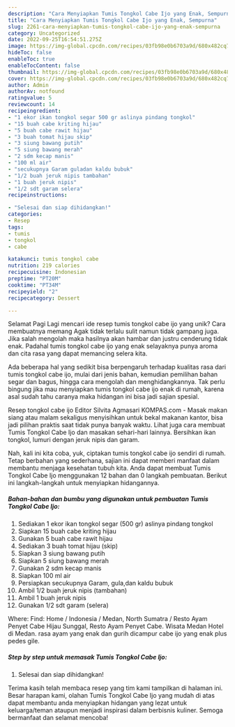 ```yaml
---
description: "Cara Menyiapkan Tumis Tongkol Cabe Ijo yang Enak, Sempurna"
title: "Cara Menyiapkan Tumis Tongkol Cabe Ijo yang Enak, Sempurna"
slug: 2261-cara-menyiapkan-tumis-tongkol-cabe-ijo-yang-enak-sempurna
category: Uncategorized
date: 2022-09-25T16:54:51.275Z
image: https://img-global.cpcdn.com/recipes/03fb98e0b6703a9d/680x482cq70/tumis-tongkol-cabe-ijo-foto-resep-utama.jpg
hideToc: false
enableToc: true
enableTocContent: false
thumbnail: https://img-global.cpcdn.com/recipes/03fb98e0b6703a9d/680x482cq70/tumis-tongkol-cabe-ijo-foto-resep-utama.jpg
cover: https://img-global.cpcdn.com/recipes/03fb98e0b6703a9d/680x482cq70/tumis-tongkol-cabe-ijo-foto-resep-utama.jpg
author: Admin
authorAv: notfound
ratingvalue: 5
reviewcount: 14
recipeingredient:
- "1 ekor ikan tongkol segar 500 gr aslinya pindang tongkol"
- "15 buah cabe kriting hijau"
- "5 buah cabe rawit hijau"
- "3 buah tomat hijau skip"
- "3 siung bawang putih"
- "5 siung bawang merah"
- "2 sdm kecap manis"
- "100 ml air"
- "secukupnya Garam guladan kaldu bubuk"
- "1/2 buah jeruk nipis tambahan"
- "1 buah jeruk nipis"
- "1/2 sdt garam selera"
recipeinstructions:

- "Selesai dan siap dihidangkan!"
categories:
- Resep
tags:
- tumis
- tongkol
- cabe

katakunci: tumis tongkol cabe 
nutrition: 219 calories
recipecuisine: Indonesian
preptime: "PT20M"
cooktime: "PT34M"
recipeyield: "2"
recipecategory: Dessert

---
```



Selamat Pagi Lagi mencari ide resep tumis tongkol cabe ijo yang unik? Cara membuatnya memang Agak tidak terlalu sulit namun tidak gampang juga. Jika salah mengolah maka hasilnya akan hambar dan justru cenderung tidak enak. Padahal tumis tongkol cabe ijo yang enak selayaknya punya aroma dan cita rasa yang dapat memancing selera kita.


Ada beberapa hal yang sedikit bisa berpengaruh terhadap kualitas rasa dari tumis tongkol cabe ijo, mulai dari jenis bahan, kemudian pemilihan bahan segar dan bagus, hingga cara mengolah dan menghidangkannya. Tak perlu bingung jika mau menyiapkan tumis tongkol cabe ijo enak di rumah, karena asal sudah tahu caranya maka hidangan ini bisa jadi sajian spesial.

Resep tongkol cabe ijo Editor Silvita Agmasari KOMPAS.com - Masak makan siang atau malam sekaligus menyisihkan untuk bekal makanan kantor, bisa jadi pilihan praktis saat tidak punya banyak waktu. Lihat juga cara membuat Tumis Tongkol Cabe Ijo dan masakan sehari-hari lainnya. Bersihkan ikan tongkol, lumuri dengan jeruk nipis dan garam.


Nah, kali ini kita coba, yuk, ciptakan tumis tongkol cabe ijo sendiri di rumah. Tetap berbahan yang sederhana, sajian ini dapat memberi manfaat dalam membantu menjaga kesehatan tubuh kita. Anda dapat membuat Tumis Tongkol Cabe Ijo menggunakan 12 bahan dan 0 langkah pembuatan. Berikut ini langkah-langkah untuk menyiapkan hidangannya.

<!--inarticleads1-->

##### Bahan-bahan dan bumbu yang digunakan untuk pembuatan Tumis Tongkol Cabe Ijo:

1. Sediakan 1 ekor ikan tongkol segar (500 gr) aslinya pindang tongkol
1. Siapkan 15 buah cabe kriting hijau
1. Gunakan 5 buah cabe rawit hijau
1. Sediakan 3 buah tomat hijau (skip)
1. Siapkan 3 siung bawang putih
1. Siapkan 5 siung bawang merah
1. Gunakan 2 sdm kecap manis
1. Siapkan 100 ml air
1. Persiapkan secukupnya Garam, gula,dan kaldu bubuk
1. Ambil 1/2 buah jeruk nipis (tambahan)
1. Ambil 1 buah jeruk nipis
1. Gunakan 1/2 sdt garam (selera)


Where: Find: Home / Indonesia / Medan, North Sumatra / Resto Ayam Penyet Cabe Hijau Sunggal, Resto Ayam Penyet Cabe. Wisata Medan Hotel di Medan. rasa ayam yang enak dan gurih dicampur cabe ijo yang enak plus pedes gile. 

<!--inarticleads2-->

##### Step by step untuk memasak Tumis Tongkol Cabe Ijo:


1. Selesai dan siap dihidangkan!



Terima kasih telah membaca resep yang tim kami tampilkan di halaman ini. Besar harapan kami, olahan Tumis Tongkol Cabe Ijo yang mudah di atas dapat membantu anda menyiapkan hidangan yang lezat untuk keluarga/teman ataupun menjadi inspirasi dalam berbisnis kuliner. Semoga bermanfaat dan selamat mencoba!
